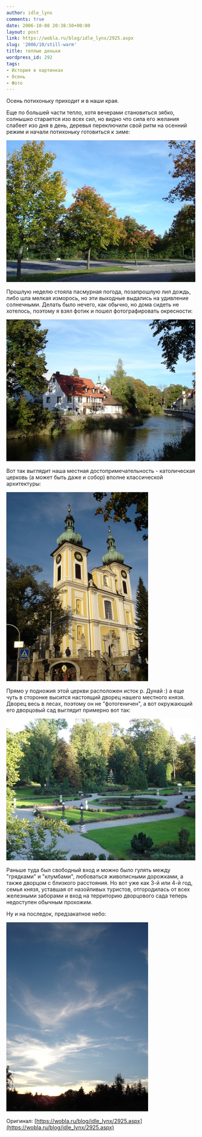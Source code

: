 ```yaml
---
author: idle_lynx
comments: true
date: 2006-10-08 20:38:50+00:00
layout: post
link: https://wobla.ru/blog/idle_lynx/2925.aspx
slug: '2006/10/still-warm'
title: теплые деньки
wordpress_id: 292
tags:
- История в картинках
- Осень
- Фото
---
```


Осень потихоньку приходит и в наши края.

Еще по большей части тепло, хотя вечерами становиться зябко, солнышко старается изо всех сил, но видно что сила его желания слабеет изо дня в день, деревья переключили свой ритм на осенний режим и начали потихоньку готовиться к зиме:

![Autumn, but still warm](images/2007/05/d02dc5e4-707c-48d7-94fc-0feaace1e0f2.jpg)

Прошлую неделю стояла пасмурная погода, позапрошлую лил дождь, либо шла мелкая изморось, но эти выходные выдались на удивление солнечными. Делать было нечего, как обычно, но дома сидеть не хотелось, поэтому я взял фотик и пошел фотографировать окресности:

![Autumn, but still warm](images/2007/05/31dc36f8-8aec-4357-92da-73d3e306f7cf.jpg)

Вот так выглядит наша местная достопримечательность - католическая церковь (а может быть даже и собор) вполне классической архитектуры:

![Donaueschingen - Church](images/2007/05/1f49af2d-1185-41ae-bdeb-9ade926e32da.jpg)

Прямо у подножия этой церкви расположен исток р. Дунай :) а еще чуть в сторонке высится настоящий дворец нашего местного князя. Дворец весь в лесах, поэтому он не "фотогеничен", а вот окружающий его дворцовый сад выглядит примерно вот так:

![Donaueschingen - Castle garden](images/2007/05/7942b296-1014-497f-9e38-6eb1d6595072.jpg)

Раньше туда был свободный вход и можно было гулять между "грядками" и "клумбами", любоваться живописными дорожками, а также дворцом с близкого расстояния. Но вот уже как 3-й или 4-й год, семья князя, уставшая от назойливых туристов, отгородилась от всех железными заборами и вход на территорию дворцового сада теперь недоступен обычным прохожим.

Ну и на последок, предзакатное небо:

![Sky](images/2007/05/5893f21a-1e96-4c78-a7f4-23e00e016318.jpg)

Оригинал: [https://wobla.ru/blog/idle_lynx/2925.aspx](https://wobla.ru/blog/idle_lynx/2925.aspx)
